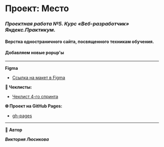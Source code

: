 # Проект: Место

### _**Проектная работа №5. Курс «Веб-разработчик» Яндекс.Практикум.**_

#### Верстка одностраничного сайта, посвященного техникам обучения.
#### Добавляем новые popup'ы
---

**Figma**

- [Ссылка на макет в Figma](https://www.figma.com/file/2cn9N9jSkmxD84oJik7xL7/JavaScript.-Sprint-4?node-id=0%3A1)

**📄 Чеклисты:**

- [Чеклист 4-го спринта](https://code.s3.yandex.net/web-developer/checklists-pdf/new-program/checklist-4.pdf)

**🌐 Проект на GitHub Pages:**

- [gh-pages](https://polinica.github.io/mesto/)

---

👤 **Автор**

**_Виктория Люсикова_**

